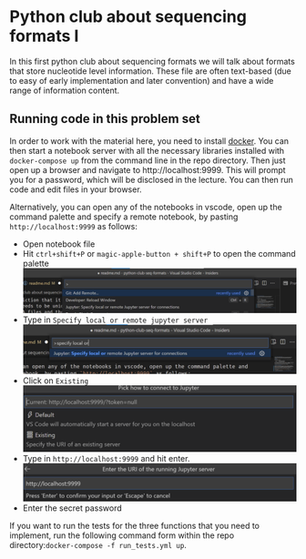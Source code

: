 # Python club about sequencing formats I

In this first python club about sequencing formats we will talk about formats that store nucleotide level information. These file are often text-based (due to easy of early implementation and later convention) and have a wide range of information content.

## Running code in this problem set

In order to work with the material here, you need to install [docker](https://docs.docker.com/get-docker/). You can then start a notebook server with all the necessary libraries installed with `docker-compose up` from the command line in the repo directory. Then just open up a browser and navigate to http://localhost:9999. This will prompt you for a password, which will be disclosed in the lecture. You can then run code and edit files in your browser.

Alternatively, you can open any of the notebooks in vscode, open up the command palette and specify a remote notebook, by pasting `http://localhost:9999` as follows:

* Open notebook file
* Hit `ctrl+shift+P` or `magic-apple-button + shift+P` to open the command palette
    ![asdf](pictures/command_palette.png)
* Type in `Specify local or remote jupyter server` 
    ![asdf](pictures/specify_local_or_remote.png)
* Click on `Existing`
    ![asdf](pictures/existing.png)
* Type in `http://localhost:9999` and hit enter.
    ![asdf](pictures/localhost.png)
* Enter the secret password

If you want to run the tests for the three functions that you need to implement, run the following command form within the repo directory:`docker-compose -f run_tests.yml up`.